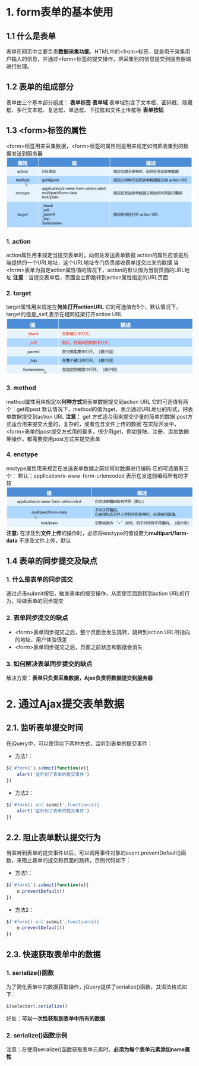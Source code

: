 # 1. form表单的基本使用
## 1.1 什么是表单  
表单在网页中主要负责**数据采集功能**。HTML中的&lt;from&gt;标签，就是用于采集用户输入的信息，并通过&lt;form&gt;标签的提交操作，把采集到的信息提交到服务器端进行处理。
## 1.2 表单的组成部分   
表单由三个基本部分组成：
**表单标签**
**表单域**
表单域包含了文本框、密码框、隐藏框、多行文本框、复选框、单选框、下拉框和文件上传框等
**表单按钮**
## 1.3 &lt;form&gt;标签的属性
&lt;form&gt;标签用来采集数据，&lt;form&gt;标签的属性则是用来规定如何把收集到的数据发送到服务器
![](Snipaste_2021-11-22_20-53-06.png)
### 1. action
action属性用来规定当提交表单时，向何处发送表单数据
action的属性应该是后端提供的一个URL地址，这个URL地址专门负责接收表单提交过来的数据
当 &lt;form&gt;表单为指定action属性值的情况下，action的默认值为当前页面的URL地址
**注意**：当提交表单后，页面会立即跳转到action属性指定的URL页面
### 2. target
target属性用来规定在**何处打开actionURL**
它的可选值有5个，默认情况下，target的值是_self,表示在相同框架打开action URL
![](2021-11-22-21-12-54.png)
### 3. method
method属性用来规定以**何种方式**把表单数据提交到action URL
它的可选值有两个：get和post
默认情况下，method的值为get，表示通过URL地址的形式，把表单数据提交到action URL
**注意：**
get 方式适合用来提交少量的简单的数据
post方式适合用来提交大量的，复杂的，或者包含文件上传的数据
在实际开发中，&lt;form&gt;表单的post提交方式用的最多，很少用get，例如登陆、注册、添加数据等操作，都需要使用post方式来提交表单
### 4. enctype
enctype属性用来规定在发送表单数据之前如何对数据进行编码
它的可选值有三个：
默认：application/x-www-form-urlencoded 表示在发送前编码所有的字符
![](2021-11-23-09-53-54.png)
**注意:**
在涉及到**文件上传**的操作时，必须将enctype的值设置为**multipart/form-data**
不涉及文件上传，默认
## 1.4 表单的同步提交及缺点
### 1. 什么是表单的同步提交
通过点击submit按钮，触发表单的提交操作，从而使页面跳转到action URL的行为，叫做表单的同步提交
### 2. 表单同步提交的缺点
- &lt;form&gt;表单同步提交之后，整个页面会发生跳转，跳转到action URL所指向的地址，用户体验很差
- &lt;form&gt;表单同步提交之后，页面之前状态和数据会消失
### 3. 如何解决表单同步提交的缺点
解决方案：**表单只负责采集数据，Ajax负责将数据提交到服务器**
# 2. 通过Ajax提交表单数据
## 2.1. 监听表单提交时间
在jQuery中，可以使用以下两种方式，监听到表单的提交事件：
- 方法1：
```javascript
$('#form1').submit(function(e){
    alert('监听到了表单的提交事件')
})
```
- 方法2：
```javascript
$('#form1).on('submit',function(e){
    alert('监听到了表单的提交事件')
})
```
## 2.2. 阻止表单默认提交行为    
当监听到表单的提交事件以后，可以调用事件对象的event.preventDefault()函数，来阻止表单的提交和页面的跳转，示例代码如下：
- 方法1：
```javascript
$('#form1').submit(function(e){
    e.preventDefault()
})
```
- 方法2：
```javascript
$('#form1).on('submit',function(e){
    e.preventDefault()
})
```
## 2.3. 快速获取表单中的数据
### 1. serialize()函数
为了简化表单中的数据获取操作，jQuery提供了serialize()函数，其语法格式如下：
```javascript
$(selector).serialize()
```
好处：**可以一次性获取到表单中所有的数据**
### 2. serialize()函数示例
注意：在使用serialize()函数获取表单元素时，**必须为每个表单元素添加name属性**